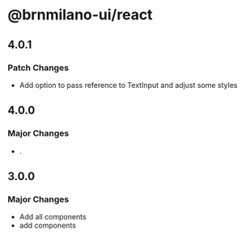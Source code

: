 # @brnmilano-ui/react

## 4.0.1

### Patch Changes

- Add option to pass reference to TextInput and adjust some styles

## 4.0.0

### Major Changes

- .

## 3.0.0

### Major Changes

- Add all components
- add components
